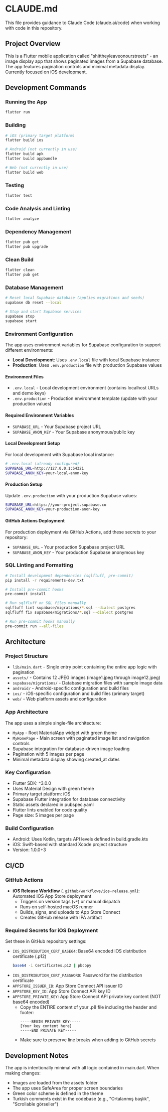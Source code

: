 # CLAUDE.md

This file provides guidance to Claude Code (claude.ai/code) when working with code in this repository.

## Project Overview

This is a Flutter mobile application called "shittheyleaveonourstreets" - an image display app that shows paginated images from a Supabase database. The app features pagination controls and minimal metadata display. Currently focused on iOS development.

## Development Commands

### Running the App
```bash
flutter run
```

### Building
```bash
# iOS (primary target platform)
flutter build ios

# Android (not currently in use)
flutter build apk
flutter build appbundle

# Web (not currently in use)
flutter build web
```

### Testing
```bash
flutter test
```

### Code Analysis and Linting
```bash
flutter analyze
```

### Dependency Management
```bash
flutter pub get
flutter pub upgrade
```

### Clean Build
```bash
flutter clean
flutter pub get
```

### Database Management
```bash
# Reset local Supabase database (applies migrations and seeds)
supabase db reset --local

# Stop and start Supabase services
supabase stop
supabase start
```

### Environment Configuration
The app uses environment variables for Supabase configuration to support different environments:

- **Local Development**: Uses `.env.local` file with local Supabase instance
- **Production**: Uses `.env.production` file with production Supabase values

#### Environment Files
- `.env.local` - Local development environment (contains localhost URLs and demo keys)
- `.env.production` - Production environment template (update with your production values)

#### Required Environment Variables
- `SUPABASE_URL` - Your Supabase project URL
- `SUPABASE_ANON_KEY` - Your Supabase anonymous/public key

#### Local Development Setup
For local development with Supabase local instance:
```bash
# .env.local (already configured)
SUPABASE_URL=http://127.0.0.1:54321
SUPABASE_ANON_KEY=your-local-anon-key
```

#### Production Setup
Update `.env.production` with your production Supabase values:
```bash
SUPABASE_URL=https://your-project.supabase.co
SUPABASE_ANON_KEY=your-production-anon-key
```

#### GitHub Actions Deployment
For production deployment via GitHub Actions, add these secrets to your repository:
- `SUPABASE_URL` - Your production Supabase project URL
- `SUPABASE_ANON_KEY` - Your production Supabase anonymous key

### SQL Linting and Formatting
```bash
# Install development dependencies (sqlfluff, pre-commit)
pip install -r requirements-dev.txt

# Install pre-commit hooks
pre-commit install

# Run sqlfluff on SQL files manually
sqlfluff lint supabase/migrations/*.sql --dialect postgres
sqlfluff fix supabase/migrations/*.sql --dialect postgres

# Run pre-commit hooks manually
pre-commit run --all-files
```

## Architecture

### Project Structure
- `lib/main.dart` - Single entry point containing the entire app logic with pagination
- `assets/` - Contains 12 JPEG images (image1.jpeg through image12.jpeg)
- `supabase/migrations/` - Database migration files with sample image data
- `android/` - Android-specific configuration and build files
- `ios/` - iOS-specific configuration and build files (primary target)
- `web/` - Web platform assets and configuration

### App Architecture
The app uses a simple single-file architecture:
- `MyApp` - Root MaterialApp widget with green theme
- `MyHomePage` - Main screen with paginated image list and navigation controls
- Supabase integration for database-driven image loading
- Pagination with 5 images per page
- Minimal metadata display showing created_at dates

### Key Configuration
- Flutter SDK: ^3.0.0
- Uses Material Design with green theme
- Primary target platform: iOS
- Supabase Flutter integration for database connectivity
- Static assets declared in pubspec.yaml
- Flutter lints enabled for code quality
- Page size: 5 images per page

### Build Configuration
- Android: Uses Kotlin, targets API levels defined in build.gradle.kts
- iOS: Swift-based with standard Xcode project structure
- Version: 1.0.0+3

## CI/CD

### GitHub Actions
- **iOS Release Workflow** (`.github/workflows/ios-release.yml`): Automated iOS App Store deployment
  - Triggers on version tags (`v*`) or manual dispatch
  - Runs on self-hosted macOS runner
  - Builds, signs, and uploads to App Store Connect
  - Creates GitHub release with IPA artifact

### Required Secrets for iOS Deployment
Set these in GitHub repository settings:
- `IOS_DISTRIBUTION_CERT_BASE64`: Base64 encoded iOS distribution certificate (.p12)
  ```bash
  base64 -i Certificates.p12 | pbcopy
  ```
- `IOS_DISTRIBUTION_CERT_PASSWORD`: Password for the distribution certificate
- `APPSTORE_ISSUER_ID`: App Store Connect API issuer ID
- `APPSTORE_KEY_ID`: App Store Connect API key ID  
- `APPSTORE_PRIVATE_KEY`: App Store Connect API private key content (NOT base64 encoded)
  - Copy the ENTIRE content of your .p8 file including the header and footer:
    ```
    -----BEGIN PRIVATE KEY-----
    [Your key content here]
    -----END PRIVATE KEY-----
    ```
  - Make sure to preserve line breaks when adding to GitHub secrets

## Development Notes

The app is intentionally minimal with all logic contained in main.dart. When making changes:
- Images are loaded from the assets folder
- The app uses SafeArea for proper screen boundaries
- Green color scheme is defined in the theme
- Turkish comments exist in the codebase (e.g., "Ortalanmış başlık", "Scrollable görseller")